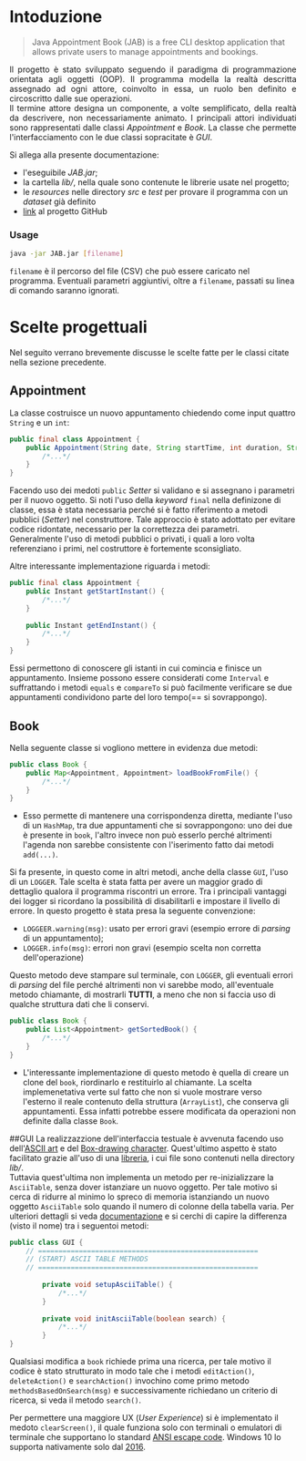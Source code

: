 # Intoduzione
> Java Appointment Book (JAB) is a free CLI desktop application that allows private users to manage appointments and 
bookings.

<p style='text-align: justify;'>
Il progetto è stato sviluppato seguendo il paradigma di programmazione orientata agli oggetti (OOP). Il programma 
modella la realtà descritta assegnado ad ogni attore, coinvolto in essa, un ruolo ben definito e circoscritto dalle
sue operazioni. <br>
Il termine attore designa un componente, a volte semplificato, della realtà da descrivere, non necessariamente animato. 
I principali attori individuati sono rappresentati dalle classi <i>Appointment</i> e <i>Book</i>. La classe che permette 
l'interfacciamento con le due classi sopracitate è <i>GUI</i>.
</p>

Si allega alla presente documentazione:
* l'eseguibile *JAB.jar*;
* la cartella *lib/*, nella quale sono contenute le librerie usate nel progetto;
* le *resources* nelle directory *src* e *test* per provare il programma con un *dataset* già definito
* [link](https://github.com/lorenzoferron98/JAB) al progetto GitHub

### Usage
```bash
java -jar JAB.jar [filename]
```
`filename` è il percorso del file (CSV) che può essere caricato nel programma. Eventuali parametri aggiuntivi, oltre a 
`filename`, passati su linea di comando saranno ignorati.

# Scelte progettuali
Nel seguito verrano brevemente discusse le scelte fatte per le classi citate nella sezione precedente.

## Appointment
La classe costruisce un nuovo appuntamento chiedendo come input quattro `String` e un `int`:
```java
public final class Appointment {
    public Appointment(String date, String startTime, int duration, String description, String place) {
        /*...*/
    }
}
```
Facendo uso dei medoti `public` *Setter* si validano e si assegnano i parametri per il nuovo oggetto. Si noti l'uso della
*keyword* `final` nella definizone di classe, essa è stata necessaria perché si è fatto riferimento a metodi pubblici
(*Setter*) nel construttore. Tale approccio è stato adottato per evitare codice ridontate, necessario per la correttezza
dei parametri. <br>
Generalmente l'uso di metodi pubblici o privati, i quali a loro volta referenziano i primi, nel costruttore è fortemente
sconsigliato.

Altre interessante implementazione riguarda i metodi:
```java
public final class Appointment {
    public Instant getStartInstant() {
        /*...*/
    }
    
    public Instant getEndInstant() {
        /*...*/
    }
}
```
Essi permettono di conoscere gli istanti in cui comincia e finisce un appuntamento. Insieme possono essere considerati 
come `Interval` e suffrattando i metodi `equals` e `compareTo` si può facilmente verificare se due appuntamenti 
condividono parte del loro tempo(== si sovrappongo).

## Book
Nella seguente classe si vogliono mettere in evidenza due metodi:
```java
public class Book {
    public Map<Appointment, Appointment> loadBookFromFile() {
        /*...*/
    }
}
```
* Esso permette di mantenere una corrispondenza diretta, mediante l'uso di un `HashMap`, tra due appuntamenti che si 
sovrappongono: uno dei due è presente in `book`, l'altro invece non può esserlo perché altrimenti l'agenda non sarebbe
consistente con l'iserimento fatto dai metodi `add(...)`.


Si fa presente, in questo come in altri metodi, anche della classe `GUI`, l'uso di un `LOGGER`. Tale scelta è stata fatta
per avere un maggior grado di dettaglio qualora il programma riscontri un errore. Tra i principali vantaggi dei logger si
ricordano la possibilità di disabilitarli e impostare il livello di errore. In questo progetto è stata presa la seguente
convenzione:
* `LOGGEER.warning(msg)`: usato per errori gravi (esempio errore di *parsing* di un appuntamento);
* `LOGGER.info(msg)`: errori non gravi (esempio scelta non corretta dell'operazione)

Questo metodo deve stampare sul terminale, con `LOGGER`, gli eventuali errori di *parsing* del file perché altrimenti
non vi sarebbe modo, all'eventuale metodo chiamante, di mostrarli **TUTTI**, a meno che non si faccia uso di qualche 
struttura dati che li conservi.

```java
public class Book {
    public List<Appointment> getSortedBook() {
        /*...*/
    }
}
```
* L'interessante implementazione di questo metodo è quella di creare un clone del `book`, riordinarlo e restituirlo al 
chiamante. La scelta implemenetativa verte sul fatto che non si vuole mostrare verso l'esterno il reale contenuto della
struttura (`ArrayList`), che conserva gli appuntamenti. Essa infatti potrebbe essere modificata da operazioni non definite
dalla classe `Book`.


##GUI
La realizzazzione dell'interfaccia testuale è avvenuta facendo uso dell'[ASCII art](https://it.wikipedia.org/wiki/ASCII_art)
e del [Box-drawing character](https://en.wikipedia.org/wiki/Box-drawing_character). Quest'ultimo aspetto è stato facilitato
grazie all'uso di una [libreria](https://github.com/vdmeer/asciitable), i cui file sono contenuti nella directory *lib/*. <br>
Tuttavia quest'ultima non implementa un metodo per re-inizializzare la `AsciiTable`, senza dover istanziare un nuovo 
oggetto. Per tale motivo si cerca di ridurre al minimo lo spreco di memoria istanziando un nuovo oggetto `AsciiTable` 
solo quando il numero di colonne della tabella varia. Per ulteriori dettagli si veda 
[documentazione](http://www.vandermeer.de/projects/skb/java/asciitable/apidocs/index.html) e si cerchi di capire la 
differenza (visto il nome) tra i seguentoi metodi:
```java
public class GUI {
    // ======================================================
    // (START) ASCII TABLE METHODS
    // ======================================================
    
        private void setupAsciiTable() {
            /*...*/
        }
        
        private void initAsciiTable(boolean search) {
            /*...*/
        }
}
```
Qualsiasi modifica a `book` richiede prima una ricerca, per tale motivo il codice è stato strutturato in modo tale che i 
metodi `editAction()`, `deleteAction()` e `searchAction()` invochino come primo metodo `methodsBasedOnSearch(msg)` e 
successivamente richiedano un criterio di ricerca, si veda il metodo `search()`.

Per permettere una maggiore UX (*User Experience*) si è implementato il medoto `clearScreen()`, il quale funziona solo con
terminali o emulatori di terminale che supportano lo standard 
[ANSI escape code](https://en.wikipedia.org/wiki/ANSI_escape_code). Windows 10 lo supporta nativamente solo dal 
[2016](https://en.wikipedia.org/wiki/ANSI_escape_code#Windows).